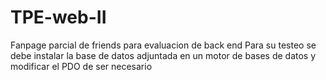 # TPE-web-II
Fanpage parcial de friends para evaluacion de back end
Para su testeo se debe instalar la base de datos adjuntada en un motor de bases de datos y modificar el PDO de ser necesario
